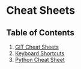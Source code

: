# Cheat Sheets

## Table of Contents

1. [GIT Cheat Sheets](./git-cheat-sheets.md)
2. [Keyboard Shortcuts](./keyboard-shortcuts.md)
3. [Python Cheat Sheet](./python.cheat-sheet.md)